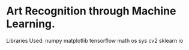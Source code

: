# Art Recognition through Machine Learning.

Libraries Used:
numpy
matplotlib
tensorflow
math
os
sys
cv2
sklearn
io
